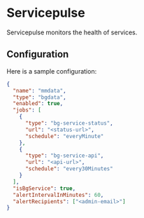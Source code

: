 # Servicepulse

Servicepulse monitors the health of services.

## Configuration

Here is a sample configuration:

```json
{
  "name": "mmdata",
  "type": "bgdata",
  "enabled": true,
  "jobs": [
    {
      "type": "bg-service-status",
      "url": "<status-url>",
      "schedule": "everyMinute"
    },
    {
      "type": "bg-service-api",
      "url": "<api-url>",
      "schedule": "every30Minutes"
    }
  ],
  "isBgService": true,
  "alertIntervalInMinutes": 60,
  "alertRecipients": ["<admin-email>"]
}
```
